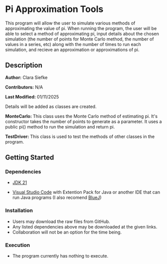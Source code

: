 # Pi Approximation Tools

This program will allow the user to simulate various methods of approximating the value of pi. When running the program, the user will be able to select a method of approximating pi, input details about the chosen simulation (the number of points for Monte Carlo method, the number of values in a series, etc) along with the number of times to run each simulation, and recieve an approximation or approximations of pi.

## Description

**Author:** Clara Siefke

**Contributors:** N/A

**Last Modified:** 01/11/2025

Details will be added as classes are created.

**MonteCarlo:** This class uses the Monte Carlo method of estimating pi. It's constructor takes the number of points to generate as a parameter. It uses a public pi() method to run the simulation and return pi.

**TestDriver:** This class is used to test the methods of other classes in the program.

## Getting Started

### Dependencies

- [JDK 21](https://www.oracle.com/java/technologies/downloads/#java21)

- [Visual Studio Code](https://code.visualstudio.com/Download) with Extention Pack for Java or another IDE that can run Java programs (I also recomend [BlueJ](https://www.bluej.org/))

### Installation

- Users may download the raw files from GitHub.
- Any listed dependencies above may be downloaded at the given links.
- Collaboration will not be an option for the time being.

### Execution

- The program currently has nothing to execute.
